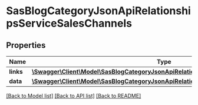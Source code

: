# SasBlogCategoryJsonApiRelationshipsServiceSalesChannels

## Properties
Name | Type | Description | Notes
------------ | ------------- | ------------- | -------------
**links** | [**\Swagger\Client\Model\SasBlogCategoryJsonApiRelationshipsServiceSalesChannelsLinks**](SasBlogCategoryJsonApiRelationshipsServiceSalesChannelsLinks.md) |  | [optional] 
**data** | [**\Swagger\Client\Model\SasBlogCategoryJsonApiRelationshipsServiceSalesChannelsData[]**](SasBlogCategoryJsonApiRelationshipsServiceSalesChannelsData.md) |  | [optional] 

[[Back to Model list]](../../README.md#documentation-for-models) [[Back to API list]](../../README.md#documentation-for-api-endpoints) [[Back to README]](../../README.md)

